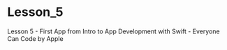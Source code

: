 # Lesson_5
Lesson 5 - First App from Intro to App Development with Swift - Everyone Can Code by Apple
